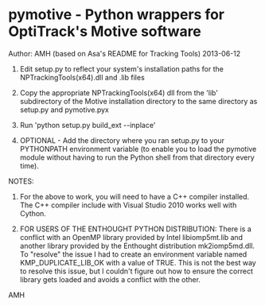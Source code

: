 pymotive - Python wrappers for OptiTrack's Motive software
==========================================================

Author: AMH (based on Asa's README for Tracking Tools)
2013-06-12


1) Edit setup.py to reflect your system's installation paths for the 
NPTrackingTools(x64).dll and .lib files

2) Copy the appropriate NPTrackingTools(x64) dll from the 'lib' subdirectory 
of the Motive installation directory to the same directory as setup.py and 
pymotive.pyx

3) Run 'python setup.py build_ext --inplace'

4) OPTIONAL - Add the directory where you ran setup.py to your PYTHONPATH 
environment variable (to enable you to load the pymotive module without 
having to run the Python shell from that directory every time).


NOTES:

1) For the above to work, you will need to have a C++ compiler installed. The
C++ compiler include with Visual Studio 2010 works well with Cython. 

2) FOR USERS OF THE ENTHOUGHT PYTHON DISTRIBUTION:
There is a conflict with an OpenMP library provided by Intel libiomp5mt.lib 
and another library provided by the Enthought distribution mk2iomp5md.dll. To 
"resolve" the issue I had to create an environment variable named 
KMP_DUPLICATE_LIB_OK with a value of TRUE. This is not the best way to resolve 
this issue, but I couldn't figure out how to ensure the correct library gets 
loaded and avoids a conflict with the other.

AMH
